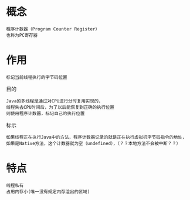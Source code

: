 


# 概念

    程序计数器（Program Counter Register）
    也称为PC寄存器

# 作用

    标记当前线程执行的字节码位置

目的

    Java的多线程是通过对CPU进行分时复用实现的，
    线程失去CPU时间后，为了以后能恢复到正确的执行位置
    则使用程序计数器，标记自己的执行位置       

标示

    如果线程正在执行Java中的方法，程序计数器记录的就是正在执行虚拟机字节码指令的地址，
    如果是Native方法，这个计数器就为空（undefined），（？？本地方法不会被中断？？）
 

# 特点

    线程私有
    占用内存小(唯一没有规定内存溢出的区域)

